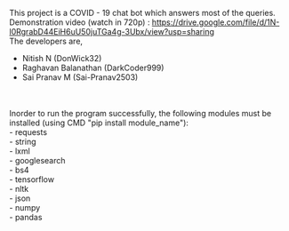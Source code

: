This project is a COVID - 19 chat bot which answers most of the queries. <br>
Demonstration video (watch in 720p) : https://drive.google.com/file/d/1N-l0RgrabD44EiH6uU50juTGa4g-3Ubx/view?usp=sharing <br>
The developers are,<br>
- Nitish N (DonWick32) <br>
- Raghavan Balanathan (DarkCoder999) <br>
- Sai Pranav M (Sai-Pranav2503) <br>
<br>
<br>
Inorder to run the program successfully, the following modules must be installed (using CMD "pip install module_name"):<br>
- requests <br>
- string <br>
- lxml <br>
- googlesearch <br>
- bs4 <br>
- tensorflow <br>
- nltk <br>
- json <br>
- numpy <br>
- pandas <br>
